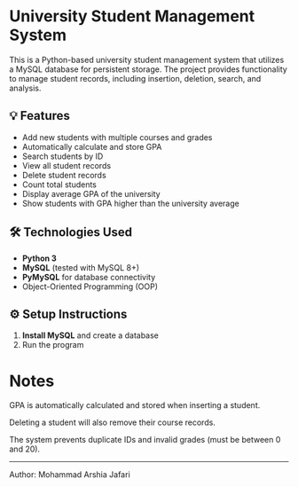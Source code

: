 # University Student Management System

This is a Python-based university student management system that utilizes a MySQL database for persistent storage. The project provides functionality to manage student records, including insertion, deletion, search, and analysis.

## 💡 Features

- Add new students with multiple courses and grades
- Automatically calculate and store GPA
- Search students by ID
- View all student records
- Delete student records
- Count total students
- Display average GPA of the university
- Show students with GPA higher than the university average

## 🛠 Technologies Used

- **Python 3**
- **MySQL** (tested with MySQL 8+)
- **PyMySQL** for database connectivity
- Object-Oriented Programming (OOP)

## ⚙️ Setup Instructions

1. **Install MySQL** and create a database
2. Run the program

# Notes

GPA is automatically calculated and stored when inserting a student.

Deleting a student will also remove their course records.

The system prevents duplicate IDs and invalid grades (must be between 0 and 20).

---

Author: Mohammad Arshia Jafari
